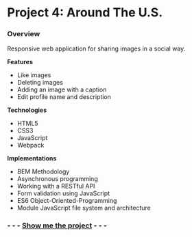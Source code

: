 # Project 4: Around The U.S.

### Overview

Responsive web application for sharing images in a social way.

**Features**

- Like images
- Deleting images
- Adding an image with a caption
- Edit profile name and description

**Technologies**

- HTML5
- CSS3
- JavaScript
- Webpack

**Implementations**

- BEM Methodology
- Asynchronous programming
- Working with a RESTful API
- Form validation using JavaScript
- ES6 Object-Oriented-Programming
- Module JavaScript file system and architecture

### - - - [Show me the project](https://amitgit217.github.io/web_project_4/) - - -
